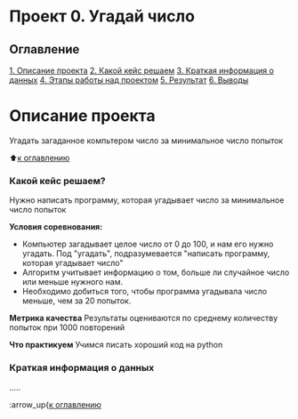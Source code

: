 # Проект 0. Угадай число 

## Оглавление 
[1. Описание проекта](https://github.com/IrinaV7/sf_data_science/tree/main/project_0/README.md#описание-проекта)
[2. Какой кейс решаем](https://github.com/IrinaV7/sf_data_science/tree/main/project_0/README.md#Какой-кейс-решаем)
[3. Краткая информация о данных](https://github.com/IrinaV7/sf_data_science/tree/main/project_0/README.md#Краткая-информация-о-данных)
[4. Этапы работы над проектом](https://github.com/IrinaV7/sf_data_science/tree/main/project_0/README.md#Этапы-работы-над-проектом)
[5. Результат](https://github.com/IrinaV7/sf_data_science/tree/main/project_0/README.md#Результат)
[6. Выводы](https://github.com/IrinaV7/sf_data_science/tree/main/project_0/README.md#Выводы)

# Описание проекта 
Угадать загаданное компьтером число за минимальное число попыток 

:arrow_up:[к оглавлению](https://github.com/IrinaV7/sf_data_science/tree/main/project_0/README.md#Оглавление)


### Какой кейс решаем?
Нужно написать программу, которая угадывает число за минимальное число попыток 

**Условия соревнования:**
- Компьютер загадывает целое число от 0 до 100, и нам его нужно угадать. Под "угадать", подразумевается "написать программу, которая угадывает число"
- Алгоритм учитывает информацию о том, больше ли случайное число или меньше нужного нам.
- Необходимо добиться того, чтобы программа угадывала число меньше, чем за 20 попыток.

**Метрика качества**
Результаты оцениваются по среднему количеству попыток при 1000 повторений

**Что практикуем**
Учимся писать хороший код на python


### Краткая информация о данных
.....

:arrow_up{[к оглавлению](https://github.com/IrinaV7/sf_data_science/tree/main/project_0/README.md#Оглавление)





